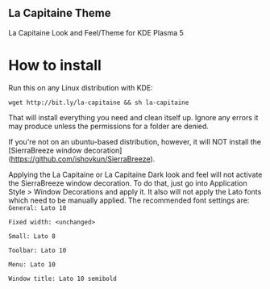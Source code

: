 ## La Capitaine Theme
La Capitaine Look and Feel/Theme for KDE Plasma 5
# How to install
Run this on any Linux distribution with KDE:

`wget http://bit.ly/la-capitaine && sh la-capitaine`

That will install everything you need and clean itself up. Ignore any errors it may produce unless the permissions for a folder are denied.

If you're not on an ubuntu-based distribution, however, it will NOT install the [SierraBreeze window decoration] (https://github.com/ishovkun/SierraBreeze).

Applying the La Capitaine or La Capitaine Dark look and feel will not activate the SierraBreeze window decoration. To do that, just go into Application Style > Window Decorations and apply it. It also will not apply the Lato fonts which need to be manually applied. The recommended font settings are:
`General: Lato 10`

`Fixed width: <unchanged>`

`Small: Lato 8`

`Toolbar: Lato 10`

`Menu: Lato 10`

`Window title: Lato 10 semibold`
